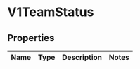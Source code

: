 # V1TeamStatus

## Properties
Name | Type | Description | Notes
------------ | ------------- | ------------- | -------------
